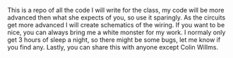 This is a repo of all the code I will write for the class, my code will be more advanced then what she expects of you, so use it sparingly. As the circuits get more advanced I will create schematics of the wiring.
If you want to be nice, you can always bring me a white monster for my work. I normaly only get 3 hours of sleep a night, so there might be some bugs, let me know if you find any. Lastly, you can share this with anyone except Colin Willms.
